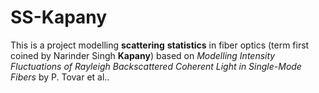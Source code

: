 # SS-Kapany

This is a project modelling **scattering** **statistics** in fiber optics (term first coined by
Narinder Singh **Kapany**) based on *Modelling Intensity Fluctuations of Rayleigh Backscattered
Coherent Light in Single-Mode Fibers* by P. Tovar et al..
